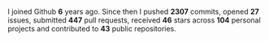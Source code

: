 
I joined Github **6** years ago. Since then I pushed **2307** commits, opened **27** issues, submitted **447** pull requests, received **46** stars across **104** personal projects and contributed to **43** public repositories.
